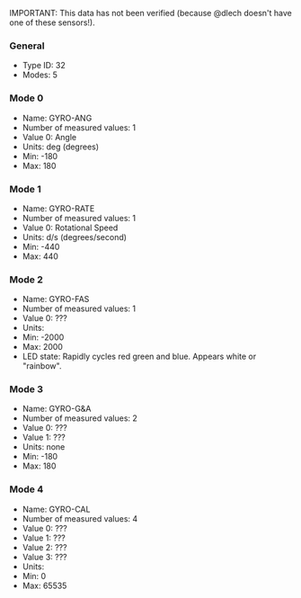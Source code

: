 IMPORTANT: This data has not been verified (because @dlech doesn't have one of these sensors!).

### General
- Type ID: 32
- Modes: 5

### Mode 0
- Name: GYRO-ANG
- Number of measured values: 1
- Value 0: Angle
- Units: deg (degrees)
- Min: -180
- Max: 180

### Mode 1
- Name: GYRO-RATE
- Number of measured values: 1
- Value 0: Rotational Speed
- Units: d/s (degrees/second)
- Min: -440
- Max: 440

### Mode 2
- Name: GYRO-FAS
- Number of measured values: 1
- Value 0: ???
- Units: <none>
- Min: -2000
- Max: 2000
- LED state: Rapidly cycles red green and blue. Appears white or "rainbow".


### Mode 3
- Name: GYRO-G&A
- Number of measured values: 2
- Value 0: ???
- Value 1: ???
- Units: none
- Min: -180
- Max: 180

### Mode 4
- Name: GYRO-CAL
- Number of measured values: 4
- Value 0: ???
- Value 1: ???
- Value 2: ???
- Value 3: ???
- Units: <none>
- Min: 0
- Max: 65535